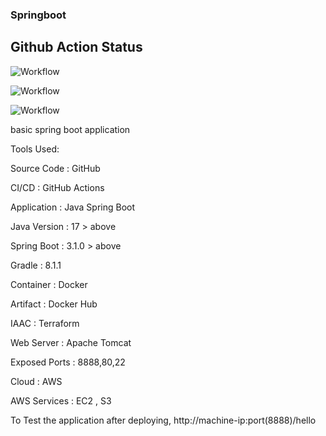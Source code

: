 ### Springboot

## Github Action Status

![Workflow](https://github.com/svilambi/springboot/actions/workflows/actions.yml/badge.svg)

![Workflow](https://github.com/svilambi/springboot/actions/workflows/docker-image.yml/badge.svg)

![Workflow](https://github.com/svilambi/springboot/actions/workflows/terraform.yml/badge.svg)


basic spring boot application

Tools Used:

Source Code 	: GitHub

CI/CD 			: GitHub Actions

Application 	: Java Spring Boot

Java Version 	: 17 > above

Spring Boot 	: 3.1.0 > above

Gradle 			: 8.1.1

Container 		: Docker

Artifact 		: Docker Hub

IAAC 			: Terraform

Web Server 		: Apache Tomcat

Exposed Ports 	: 8888,80,22

Cloud 			: AWS

AWS Services 	: EC2 , S3


To Test the application after deploying, http://machine-ip:port(8888)/hello
